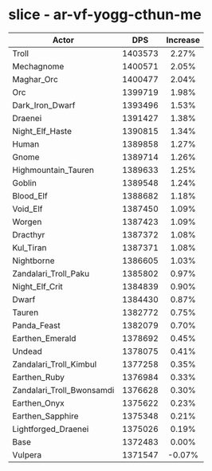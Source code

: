 # slice - ar-vf-yogg-cthun-me
| Actor | DPS | Increase |
|---|:---:|:---:|
|Troll|1403573|2.27%|
|Mechagnome|1400571|2.05%|
|Maghar_Orc|1400477|2.04%|
|Orc|1399719|1.98%|
|Dark_Iron_Dwarf|1393496|1.53%|
|Draenei|1391427|1.38%|
|Night_Elf_Haste|1390815|1.34%|
|Human|1389858|1.27%|
|Gnome|1389714|1.26%|
|Highmountain_Tauren|1389633|1.25%|
|Goblin|1389548|1.24%|
|Blood_Elf|1388682|1.18%|
|Void_Elf|1387450|1.09%|
|Worgen|1387423|1.09%|
|Dracthyr|1387372|1.08%|
|Kul_Tiran|1387371|1.08%|
|Nightborne|1386605|1.03%|
|Zandalari_Troll_Paku|1385802|0.97%|
|Night_Elf_Crit|1384839|0.90%|
|Dwarf|1384430|0.87%|
|Tauren|1382772|0.75%|
|Panda_Feast|1382079|0.70%|
|Earthen_Emerald|1378692|0.45%|
|Undead|1378075|0.41%|
|Zandalari_Troll_Kimbul|1377258|0.35%|
|Earthen_Ruby|1376984|0.33%|
|Zandalari_Troll_Bwonsamdi|1376628|0.30%|
|Earthen_Onyx|1375622|0.23%|
|Earthen_Sapphire|1375348|0.21%|
|Lightforged_Draenei|1375026|0.19%|
|Base|1372483|0.00%|
|Vulpera|1371547|-0.07%|
